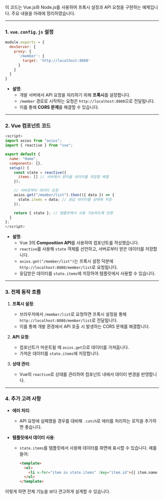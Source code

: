 이 코드는 Vue.js와 Node.js를 사용하여 프록시 설정과 API 요청을 구현하는 예제입니다. 주요 내용을 아래에 정리하였습니다.

---

### 1. **`vue.config.js` 설정**
```javascript
module.exports = {
  devServer: {
    proxy: {
      '/member': {
        target: 'http://localhost:8080'
      }
    }
  }
}
```
- **설명**:
  - 개발 서버에서 API 요청을 처리하기 위해 **프록시**를 설정합니다.
  - `/member` 경로로 시작하는 요청은 `http://localhost:8080`으로 전달됩니다.
  - 이를 통해 **CORS 문제**를 해결할 수 있습니다.

---

### 2. **Vue 컴포넌트 코드**
```javascript
<script>
import axios from "axios";
import { reactive } from "vue";

export default {
  name: "Home",
  components: {},
  setup() {
    const state = reactive({
      items: [] // 서버에서 받아올 데이터를 저장할 배열
    });

    // 서버로부터 데이터 요청
    axios.get("/member/list").then(({ data }) => {
      state.items = data; // 응답 데이터를 상태에 저장
    });

    return { state }; // 템플릿에서 사용 가능하도록 반환
  }
};
</script>
```

- **설명**:
  - Vue 3의 **Composition API**를 사용하여 컴포넌트를 작성했습니다.
  - `reactive`를 사용해 `state` 객체를 선언하고, 서버로부터 받은 데이터를 저장합니다.
  - `axios.get("/member/list")`는 프록시 설정 덕분에 `http://localhost:8080/member/list`로 요청됩니다.
  - 응답받은 데이터를 `state.items`에 저장하여 템플릿에서 사용할 수 있습니다.

---

### 3. **전체 동작 흐름**
1. **프록시 설정**:
   - 브라우저에서 `/member/list`로 요청하면 프록시 설정을 통해 `http://localhost:8080/member/list`로 전달됩니다.
   - 이를 통해 개발 환경에서 API 호출 시 발생하는 CORS 문제를 해결합니다.

2. **API 요청**:
   - 컴포넌트가 마운트될 때 `axios.get`으로 데이터를 가져옵니다.
   - 가져온 데이터를 `state.items`에 저장합니다.

3. **상태 관리**:
   - Vue의 `reactive`로 상태를 관리하여 컴포넌트 내에서 데이터 변경을 반영합니다.

---

### 4. **추가 고려 사항**
- **에러 처리**:
  - API 요청에 실패했을 경우를 대비해 `.catch`로 에러를 처리하는 로직을 추가하면 좋습니다.
  
- **템플릿에서 데이터 사용**:
  - `state.items`를 템플릿에서 사용해 데이터를 화면에 표시할 수 있습니다. 예를 들어:
    ```html
    <template>
      <ul>
        <li v-for="item in state.items" :key="item.id">{{ item.name }}</li>
      </ul>
    </template>
    ```

이렇게 하면 전체 기능을 보다 견고하게 설계할 수 있습니다.
